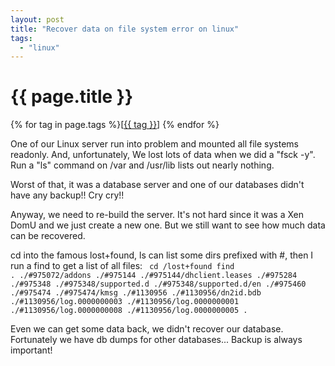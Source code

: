 ```yaml
---
layout: post
title: "Recover data on file system error on linux"
tags:
  - "linux"
---
```


# {{ page.title }}

<div class="tags">
{% for tag in page.tags %}[<a class="tag" href="/tags.html#{{ tag }}">{{ tag }}</a>] {% endfor %}
</div>


One of our Linux server run into problem and mounted all file systems readonly.  And, unfortunately, We lost lots of data when we did a "fsck -y". Run a "ls" command on /var and /usr/lib lists out nearly nothing.

Worst of that, it was a database server and one of our databases didn't have any backup!! Cry cry!!

Anyway, we need to re-build the server. It's not hard since it was a Xen DomU and we just create a new one. But we still want to see how much data can be recovered.

cd into the famous lost+found, ls can list some dirs prefixed with #, then I run a find to get a list of all files: 
<code>
cd /lost+found
find .
./#975072/addons
./#975144
./#975144/dhclient.leases
./#975284
./#975348
./#975348/supported.d
./#975348/supported.d/en
./#975460
./#975474
./#975474/kmsg
./#1130956
./#1130956/dn2id.bdb
./#1130956/log.0000000003
./#1130956/log.0000000001
./#1130956/log.0000000008
./#1130956/log.0000000005
.
</code>

Even we can get some data back, we didn't recover our database. Fortunately we have db dumps for other databases... Backup is always important!
